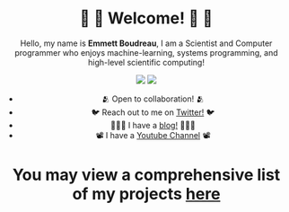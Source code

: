 <div align = "center">
  
# 🧬 🧮 Welcome! 🧮 🧬
Hello, my name is **Emmett Boudreau**, I am a Scientist and Computer programmer who enjoys machine-learning, systems programming, and high-level scientific computing!

<img src = "https://github.com/emmettgb/emmett-stats/blob/master/generated/overview.svg"></img> <img src = "https://github.com/emmettgb/emmett-stats/blob/master/generated/languages.svg">
- 🫂 Open to collaboration! 🫂
- 🐦 Reach out to me on [Twitter!](https://twitter.com/emmettboudgie) 🐦
- 👨🏾‍💻 I have a [blog!](http://medium.com/@emmettgb) 👨🏾‍💻
- 📽️ I have a [Youtube Channel](https://www.youtube.com/channel/UCruzXIngBV2dlgjX1_HZRzw) 📽️
# You may view a comprehensive list of my projects [here](https://github.com/emmettgb/emmettgb/blob/main/PROJECTS.md)
